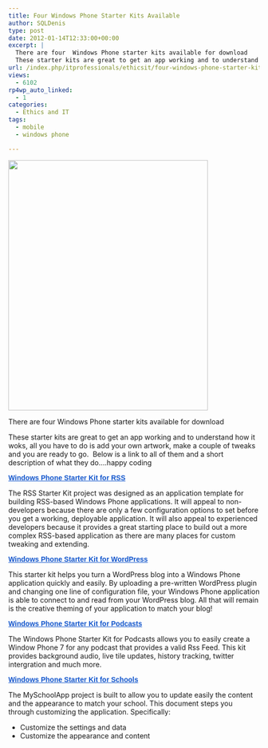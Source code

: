 ```yaml
---
title: Four Windows Phone Starter Kits Available
author: SQLDenis
type: post
date: 2012-01-14T12:33:00+00:00
excerpt: |
  There are four  Windows Phone starter kits available for download
  These starter kits are great to get an app working and to understand how it woks, all you have to do is add your own artwork, make a couple of tweaks and you are ready to go.  Below is a&hellip;
url: /index.php/itprofessionals/ethicsit/four-windows-phone-starter-kits/
views:
  - 6102
rp4wp_auto_linked:
  - 1
categories:
  - Ethics and IT
tags:
  - mobile
  - windows phone

---
```

<div class="image_block">
  <a href="/wp-content/uploads/users/SQLDenis/starterkits.jpg?mtime=1326552308"><img alt="" src="/wp-content/uploads/users/SQLDenis/starterkits.jpg?mtime=1326552308" width="400" height="501" /></a>
</div>

There are four Windows Phone starter kits available for download

These starter kits are great to get an app working and to understand how it woks, all you have to do is add your own artwork, make a couple of tweaks and you are ready to go.  Below is a link to all of them and a short description of what they do&#8230;.happy coding

<a style="color: #1155cc; font-family: arial, sans-serif; line-height: normal;" href="http://code.msdn.microsoft.com/Windows-Phone-Starter-Kit-390ee0ef" target="_blank"><strong>Windows Phone Starter Kit for RSS</strong></a> <span style="font-family: arial, sans-serif; line-height: normal;"></span>

 <span style="font-family: arial, sans-serif; line-height: normal;"></span> The RSS Starter Kit project was designed as an application template for building RSS-based Windows Phone applications. It will appeal to non-developers because there are only a few configuration options to set before you get a working, deployable application. It will also appeal to experienced developers because it provides a great starting place to build out a more complex RSS-based application as there are many places for custom tweaking and extending.

<a style="color: #1155cc; font-family: arial, sans-serif; line-height: normal;" href="http://aka.ms/wpskwordpress" target="_blank"><strong>Windows Phone Starter Kit for WordPress</strong></a> <span style="font-family: arial, sans-serif; line-height: normal;"></span>

This starter kit helps you turn a WordPress blog into a Windows Phone application quickly and easily. By uploading a pre-written WordPress plugin and changing one line of configuration file, your Windows Phone application is able to connect to and read from your WordPress blog. All that will remain is the creative theming of your application to match your blog!

<a style="color: #1155cc; font-family: arial, sans-serif; line-height: normal;" href="http://aka.ms/wpskpodcasts" target="_blank"><strong>Windows Phone Starter Kit for Podcasts</strong></a> <span style="font-family: arial, sans-serif; line-height: normal;"></span>

The Windows Phone Starter Kit for Podcasts allows you to easily create a Window Phone 7 for any podcast that provides a valid Rss Feed. This kit provides background audio, live tile updates, history tracking, twitter intergration and much more.

<a style="color: #1155cc; font-family: arial, sans-serif; line-height: normal;" href="http://aka.ms/wpskschools" target="_blank"><strong>Windows Phone Starter Kit for Schools</strong></a>

The MySchoolApp project is built to allow you to update easily the content and the appearance to match your school. This document steps you through customizing the application. Specifically:

  * Customize the settings and data
  * Customize the appearance and content
